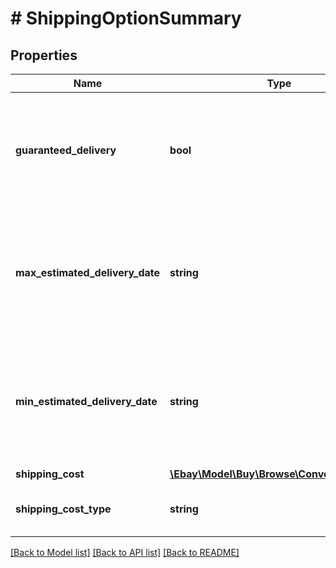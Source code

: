 # # ShippingOptionSummary

## Properties

Name | Type | Description | Notes
------------ | ------------- | ------------- | -------------
**guaranteed_delivery** | **bool** | Indicates if the seller has committed to shipping the item with eBay Guaranteed Delivery. With eBay Guaranteed Delivery, the  seller is committed to getting the line item to the buyer within 4 business days or less. See the &lt;a href&#x3D;\&quot;https://www.ebay.com/help/buying/shipping-delivery/buying-items-ebay-guaranteed-delivery?id&#x3D;4641\&quot;&gt;Buying items with eBay Guaranteed Delivery&lt;/a&gt; help topic for more details about eBay Guaranteed Delivery. | [optional]
**max_estimated_delivery_date** | **string** | The end date of the delivery window (latest projected delivery date). This value is returned in UTC format (yyyy-MM-ddThh:mm:ss.sssZ), which you can convert into the local time of the buyer. &lt;br /&gt; &lt;br /&gt; &lt;span class&#x3D;\&quot;tablenote\&quot;&gt; &lt;b&gt; Note: &lt;/b&gt; For the best accuracy, always include the &lt;code&gt; contextualLocation&lt;/code&gt; values in the &lt;a href&#x3D;\&quot;/api-docs/buy/static/api-browse.html#Headers\&quot;&gt; &lt;code&gt;X-EBAY-C-ENDUSERCTX&lt;/code&gt;&lt;/a&gt; request header.&lt;/span&gt; | [optional]
**min_estimated_delivery_date** | **string** | The start date of the delivery window (earliest projected delivery date).  This value is returned in UTC format (yyyy-MM-ddThh:mm:ss.sssZ), which you can convert into the local time of the buyer. &lt;br /&gt; &lt;br /&gt;&lt;span class&#x3D;\&quot;tablenote\&quot;&gt; &lt;b&gt; Note: &lt;/b&gt; For the best accuracy, always include the &lt;code&gt; contextualLocation&lt;/code&gt; values in the &lt;a href&#x3D;\&quot;/api-docs/buy/static/api-browse.html#Headers\&quot;&gt; &lt;code&gt;X-EBAY-C-ENDUSERCTX&lt;/code&gt;&lt;/a&gt; request header.&lt;/span&gt; | [optional]
**shipping_cost** | [**\Ebay\Model\Buy\Browse\ConvertedAmount**](ConvertedAmount.md) |  | [optional]
**shipping_cost_type** | **string** | Indicates the type of shipping used to ship the item. Possible values are &lt;code&gt; FIXED&lt;/code&gt; (flat-rate shipping) and &lt;code&gt; CALCULATED&lt;/code&gt; (shipping cost calculated based on item and buyer location). | [optional]

[[Back to Model list]](../../README.md#models) [[Back to API list]](../../README.md#endpoints) [[Back to README]](../../README.md)
